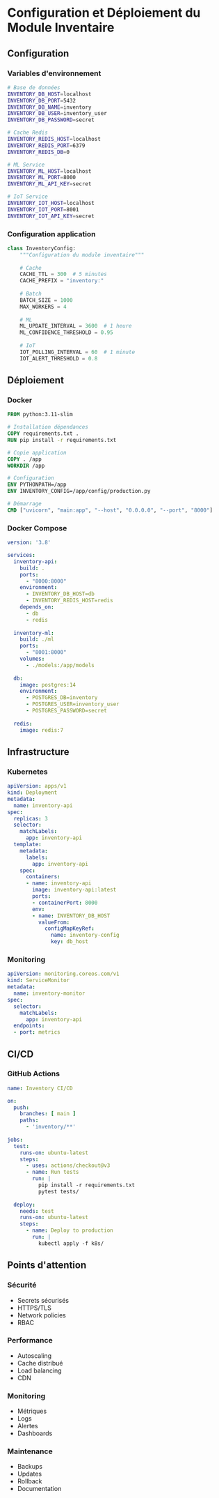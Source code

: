 # Configuration et Déploiement du Module Inventaire

## Configuration

### Variables d'environnement

```bash
# Base de données
INVENTORY_DB_HOST=localhost
INVENTORY_DB_PORT=5432
INVENTORY_DB_NAME=inventory
INVENTORY_DB_USER=inventory_user
INVENTORY_DB_PASSWORD=secret

# Cache Redis
INVENTORY_REDIS_HOST=localhost
INVENTORY_REDIS_PORT=6379
INVENTORY_REDIS_DB=0

# ML Service
INVENTORY_ML_HOST=localhost
INVENTORY_ML_PORT=8000
INVENTORY_ML_API_KEY=secret

# IoT Service
INVENTORY_IOT_HOST=localhost
INVENTORY_IOT_PORT=8001
INVENTORY_IOT_API_KEY=secret
```

### Configuration application

```python
class InventoryConfig:
    """Configuration du module inventaire"""
    
    # Cache
    CACHE_TTL = 300  # 5 minutes
    CACHE_PREFIX = "inventory:"
    
    # Batch
    BATCH_SIZE = 1000
    MAX_WORKERS = 4
    
    # ML
    ML_UPDATE_INTERVAL = 3600  # 1 heure
    ML_CONFIDENCE_THRESHOLD = 0.95
    
    # IoT
    IOT_POLLING_INTERVAL = 60  # 1 minute
    IOT_ALERT_THRESHOLD = 0.8
```

## Déploiement

### Docker

```dockerfile
FROM python:3.11-slim

# Installation dépendances
COPY requirements.txt .
RUN pip install -r requirements.txt

# Copie application
COPY . /app
WORKDIR /app

# Configuration
ENV PYTHONPATH=/app
ENV INVENTORY_CONFIG=/app/config/production.py

# Démarrage
CMD ["uvicorn", "main:app", "--host", "0.0.0.0", "--port", "8000"]
```

### Docker Compose

```yaml
version: '3.8'

services:
  inventory-api:
    build: .
    ports:
      - "8000:8000"
    environment:
      - INVENTORY_DB_HOST=db
      - INVENTORY_REDIS_HOST=redis
    depends_on:
      - db
      - redis
      
  inventory-ml:
    build: ./ml
    ports:
      - "8001:8000"
    volumes:
      - ./models:/app/models
      
  db:
    image: postgres:14
    environment:
      - POSTGRES_DB=inventory
      - POSTGRES_USER=inventory_user
      - POSTGRES_PASSWORD=secret
      
  redis:
    image: redis:7
```

## Infrastructure

### Kubernetes

```yaml
apiVersion: apps/v1
kind: Deployment
metadata:
  name: inventory-api
spec:
  replicas: 3
  selector:
    matchLabels:
      app: inventory-api
  template:
    metadata:
      labels:
        app: inventory-api
    spec:
      containers:
      - name: inventory-api
        image: inventory-api:latest
        ports:
        - containerPort: 8000
        env:
        - name: INVENTORY_DB_HOST
          valueFrom:
            configMapKeyRef:
              name: inventory-config
              key: db_host
```

### Monitoring

```yaml
apiVersion: monitoring.coreos.com/v1
kind: ServiceMonitor
metadata:
  name: inventory-monitor
spec:
  selector:
    matchLabels:
      app: inventory-api
  endpoints:
  - port: metrics
```

## CI/CD

### GitHub Actions

```yaml
name: Inventory CI/CD

on:
  push:
    branches: [ main ]
    paths:
      - 'inventory/**'
      
jobs:
  test:
    runs-on: ubuntu-latest
    steps:
      - uses: actions/checkout@v3
      - name: Run tests
        run: |
          pip install -r requirements.txt
          pytest tests/
          
  deploy:
    needs: test
    runs-on: ubuntu-latest
    steps:
      - name: Deploy to production
        run: |
          kubectl apply -f k8s/
```

## Points d'attention

### Sécurité
- Secrets sécurisés
- HTTPS/TLS
- Network policies
- RBAC

### Performance
- Autoscaling
- Cache distribué
- Load balancing
- CDN

### Monitoring
- Métriques
- Logs
- Alertes
- Dashboards

### Maintenance
- Backups
- Updates
- Rollback
- Documentation

